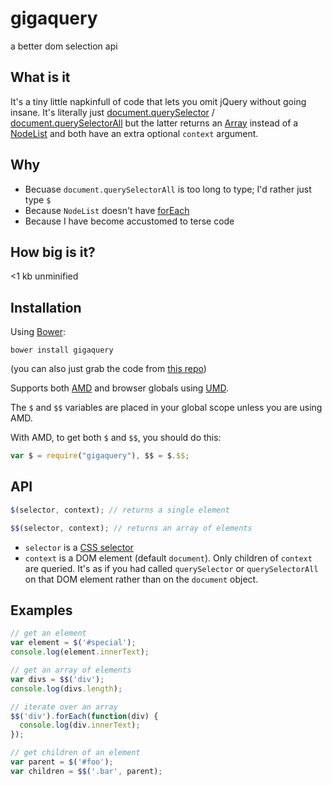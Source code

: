 # gigaquery

a better dom selection api

## What is it

It's a tiny little napkinfull of code that lets you omit jQuery without going insane. It's literally just [document.querySelector](https://developer.mozilla.org/en-US/docs/Web/API/document.querySelector) / [document.querySelectorAll](https://developer.mozilla.org/en-US/docs/Web/API/Document.querySelectorAll) but the latter returns an [Array](https://developer.mozilla.org/en-US/docs/Web/JavaScript/Reference/Global_Objects/Array) instead of a [NodeList](https://developer.mozilla.org/en-US/docs/Web/API/NodeList) and both have an extra optional `context` argument.

## Why

* Becuase `document.querySelectorAll` is too long to type; I'd rather just type `$`
* Because `NodeList` doesn't have [forEach](https://developer.mozilla.org/en-US/docs/Web/JavaScript/Reference/Global_Objects/Array/forEach)
* Because I have become accustomed to terse code

## How big is it?

<1 kb unminified

## Installation

Using [Bower](http://bower.io/):

```
bower install gigaquery
```

(you can also just grab the code from [this repo](https://github.com/incompl/gigaquery/tree/master/src))

Supports both [AMD](http://requirejs.org/docs/whyamd.html) and browser globals using [UMD](https://github.com/umdjs/umd/blob/master/amdWeb.js).

The `$` and `$$` variables are placed in your global scope unless you are using AMD.

With AMD, to get both `$` and `$$`, you should do this:

```javascript
var $ = require("gigaquery"), $$ = $.$$;
```

## API

```javascript
$(selector, context); // returns a single element
```

```javascript
$$(selector, context); // returns an array of elements
```

* `selector` is a [CSS selector](https://developer.mozilla.org/en-US/docs/Web/Guide/CSS/Getting_Started/Selectors)
* `context` is a DOM element (default `document`). Only children of `context` are queried. It's as if you had called `querySelector` or `querySelectorAll` on that DOM element rather than on the `document` object.

## Examples

```javascript
// get an element
var element = $('#special');
console.log(element.innerText);

// get an array of elements
var divs = $$('div');
console.log(divs.length);

// iterate over an array
$$('div').forEach(function(div) {
  console.log(div.innerText);
});

// get children of an element
var parent = $('#foo');
var children = $$('.bar', parent);
```

